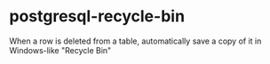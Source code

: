 # postgresql-recycle-bin
When a row is deleted from a table, automatically save a copy of it in Windows-like "Recycle Bin"
